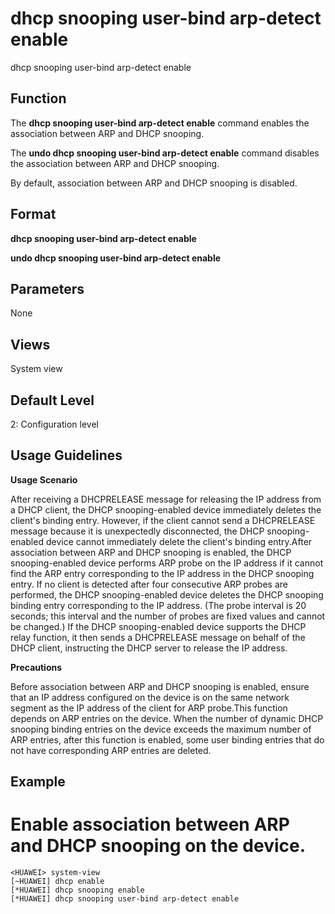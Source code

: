 dhcp snooping user-bind arp-detect enable
=========================================

dhcp snooping user-bind arp-detect enable

Function
--------



The **dhcp snooping user-bind arp-detect enable** command enables the association between ARP and DHCP snooping.

The **undo dhcp snooping user-bind arp-detect enable** command disables the association between ARP and DHCP snooping.



By default, association between ARP and DHCP snooping is disabled.


Format
------

**dhcp snooping user-bind arp-detect enable**

**undo dhcp snooping user-bind arp-detect enable**


Parameters
----------

None

Views
-----

System view


Default Level
-------------

2: Configuration level


Usage Guidelines
----------------

**Usage Scenario**

After receiving a DHCPRELEASE message for releasing the IP address from a DHCP client, the DHCP snooping-enabled device immediately deletes the client's binding entry. However, if the client cannot send a DHCPRELEASE message because it is unexpectedly disconnected, the DHCP snooping-enabled device cannot immediately delete the client's binding entry.After association between ARP and DHCP snooping is enabled, the DHCP snooping-enabled device performs ARP probe on the IP address if it cannot find the ARP entry corresponding to the IP address in the DHCP snooping entry. If no client is detected after four consecutive ARP probes are performed, the DHCP snooping-enabled device deletes the DHCP snooping binding entry corresponding to the IP address. (The probe interval is 20 seconds; this interval and the number of probes are fixed values and cannot be changed.) If the DHCP snooping-enabled device supports the DHCP relay function, it then sends a DHCPRELEASE message on behalf of the DHCP client, instructing the DHCP server to release the IP address.

**Precautions**

Before association between ARP and DHCP snooping is enabled, ensure that an IP address configured on the device is on the same network segment as the IP address of the client for ARP probe.This function depends on ARP entries on the device. When the number of dynamic DHCP snooping binding entries on the device exceeds the maximum number of ARP entries, after this function is enabled, some user binding entries that do not have corresponding ARP entries are deleted.


Example
-------

# Enable association between ARP and DHCP snooping on the device.
```
<HUAWEI> system-view
[~HUAWEI] dhcp enable
[*HUAWEI] dhcp snooping enable
[*HUAWEI] dhcp snooping user-bind arp-detect enable

```
